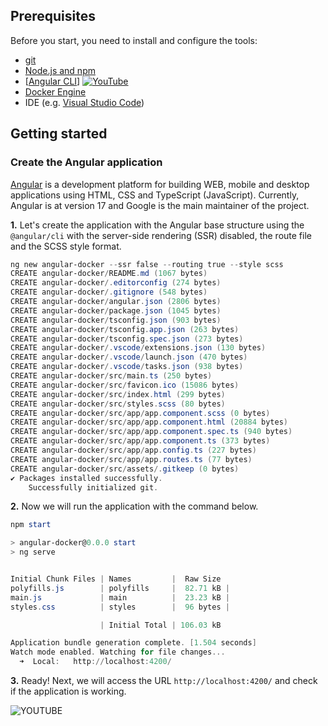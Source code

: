 ## Prerequisites


Before you start, you need to install and configure the tools:

* [git](https://git-scm.com/)
* [Node.js and npm](https://nodejs.org/)
* [[Angular CLI](https://angular.io/cli)]
[![YouTube](https://img.shields.io/badge/YouTube_Music-FF0000?style=for-the-badge&logo=youtube-music&logoColor=white)](https://youtu.be/CgND0FEzmWI?si=oiqRNJEnTZU68PDp)
* [Docker Engine](https://docs.docker.com/engine/install/)
* IDE (e.g. [Visual Studio Code](https://code.visualstudio.com/))
![<a href="https://www.youtube.com/channel/UCipSxT7a3rn81vGLw9lqRkg?sub_confirmation=1"><img alt="youtube subscribers" title="Subscribe to my YouTube channel" src="https://freshidea.com/jonah/youtube-api/subscribers-badge.php?style=social&logoColor=black&label=Subscribe#"/></a>](https://youtu.be/GsnhSTATwOU?si=GebBTXsrWoHtObls)



## Getting started


### Create the Angular application


[Angular](https://angular.io/) is a development platform for building WEB, mobile and desktop applications using HTML, CSS and TypeScript (JavaScript). Currently, Angular is at version 17 and Google is the main maintainer of the project.

**1.** Let's create the application with the Angular base structure using the `@angular/cli` with the server-side rendering (SSR) disabled, the route file and the SCSS style format.

```powershell
ng new angular-docker --ssr false --routing true --style scss
CREATE angular-docker/README.md (1067 bytes)
CREATE angular-docker/.editorconfig (274 bytes)
CREATE angular-docker/.gitignore (548 bytes)
CREATE angular-docker/angular.json (2806 bytes)
CREATE angular-docker/package.json (1045 bytes)
CREATE angular-docker/tsconfig.json (903 bytes)
CREATE angular-docker/tsconfig.app.json (263 bytes)
CREATE angular-docker/tsconfig.spec.json (273 bytes)
CREATE angular-docker/.vscode/extensions.json (130 bytes)
CREATE angular-docker/.vscode/launch.json (470 bytes)
CREATE angular-docker/.vscode/tasks.json (938 bytes)
CREATE angular-docker/src/main.ts (250 bytes)
CREATE angular-docker/src/favicon.ico (15086 bytes)
CREATE angular-docker/src/index.html (299 bytes)
CREATE angular-docker/src/styles.scss (80 bytes)
CREATE angular-docker/src/app/app.component.scss (0 bytes)
CREATE angular-docker/src/app/app.component.html (20884 bytes)
CREATE angular-docker/src/app/app.component.spec.ts (940 bytes)
CREATE angular-docker/src/app/app.component.ts (373 bytes)
CREATE angular-docker/src/app/app.config.ts (227 bytes)
CREATE angular-docker/src/app/app.routes.ts (77 bytes)
CREATE angular-docker/src/assets/.gitkeep (0 bytes)
✔ Packages installed successfully.
    Successfully initialized git.
```

**2.** Now we will run the application with the command below.

```powershell
npm start

> angular-docker@0.0.0 start
> ng serve


Initial Chunk Files | Names         |  Raw Size
polyfills.js        | polyfills     |  82.71 kB | 
main.js             | main          |  23.23 kB | 
styles.css          | styles        |  96 bytes | 

                    | Initial Total | 106.03 kB

Application bundle generation complete. [1.504 seconds]
Watch mode enabled. Watching for file changes...
  ➜  Local:   http://localhost:4200/
```

**3.** Ready! Next, we will access the URL `http://localhost:4200/` and check if the application is working.

![YOUTUBE](https://youtu.be/K71m7H_P7XE?si=YSbn_2Wn4l_2GjUc)


